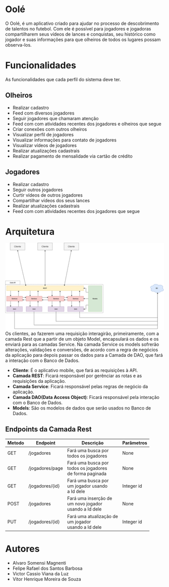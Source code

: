 # Oolé
O Oolé, é um aplicativo criado para ajudar no processo de descobrimento de talentos no futebol. Com ele é possível para jogadores e jogadoras compartilharem seus vídeos de lances e conquistas, seu histórico como jogador e suas informações para que olheiros de todos os lugares possam observa-los. 

# Funcionalidades
As funcionalidades que cada perfil do sistema deve ter.
## Olheiros
- Realizar cadastro
- Feed com diversos jogadores
- Seguir jogadores que chamaram atenção
- Feed com com atividades recentes dos jogadores e olheiros que segue 
- Criar conexões com outros olheiros
- Visualizar perfil de jogadores
- Visualizar informações para contato de jogadores
- Visualizar vídeos de jogadores
- Realizar atualizações cadastrais
- Realizar pagamento de mensalidade via cartão de crédito
## Jogadores
- Realizar cadastro
- Seguir outros jogadores
- Curtir vídeos de outros jogadores
- Compartilhar vídeos dos seus lances
- Realizar atualizações cadastrais
- Feed com com atividades recentes dos jogadores que segue
# Arquitetura
![Alt](img\diagrams\arch_oole.png)
Os clientes, ao fazerem uma requisição interagirão, primeiramente, com a camada Rest que a partir de um objeto Model, encapsulará os dados e os enviará para as camadas Service. Na camada Service os models sofrerão alterações, validações e conversões, de acordo com a regra de negócios da aplicação para depois passar os dados para a Camada de DAO, que fará a interação com o Banco de Dados. 

- **Cliente**: É o aplicativo mobile, que fará as requisições à API.
- **Camada REST**: Ficará responsável por gerênciar as rotas e as requisições da aplicação.
- **Camada Service**: Ficará responsável pelas regras de negócio da aplicação.
- **Camada DAO(Data Access Object)**: Ficará responsável pela interação com o Banco de Dados.
- **Models**: São os modelos de dados que serão usados no Banco de Dados.

## Endpoints da Camada Rest

Metodo |Endpoint | Descrição | Parâmetros
-------|---------|-----------|-----------
GET|/jogadores| Fará uma busca por<br>todos os jogadores| None
GET|/jogadores/page| Fará uma busca por<br>todos os jogadores<br> de forma paginada| None
GET|/jogadores/{id}| Fará uma busca por<br>um jogador usando <br> a Id dele| Integer id
POST|/jogadores| Fará uma inserção de<br>um novo jogador<br> usando a Id dele| None
PUT|/jogadores/{id}| Fará uma atualização de<br>um jogador<br> usando a Id dele| Integer id
    
# Autores
- Alvaro Somensi Magnenti
- Felipe Rafael dos Santos Barbosa
- Victor Cassio Viana da Luz
- Vitor Henrique Moreira de Souza
